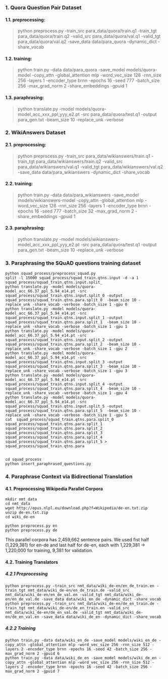 ### 1. Quora Question Pair Dataset  

#### 1.1. preprocessing: 

> python preprocess.py -train_src para_data/quora/train.q1 -train_tgt para_data/quora/train.q2  -valid_src para_data/quora/val.q1 -valid_tgt para_data/quora/val.q2 -save_data data/para_quora -dynamic_dict -share_vocab

#### 1.2. training:

> python train.py -data data/para_quora -save_model models/quora-model -copy_attn -global_attention mlp -word_vec_size 128 -rnn_size 256 -layers 1 -encoder_type brnn -epochs 16 -seed 777 -batch_size 256 -max_grad_norm 2 -share_embeddings -gpuid 1


#### 1.3. paraphrasing:

> python translate.py -model models/quora-model_acc_xxx_ppl_yyy_e2.pt -src para_data/quora/test.q1 -output para_gen.txt  -beam_size 10 -replace_unk -verbose


### 2. WikiAnswers Dataset
#### 2.1. preprocessing:


> python preprocess.py -train_src para_data/wikianswers/train.q1 -train_tgt para_data/wikianswers/train.q2  -valid_src para_data/wikianswers/val.q1 -valid_tgt para_data/wikianswers/val.q2 -save_data data/para_wikianswers -dynamic_dict -share_vocab


#### 2.2. training:


> python train.py -data data/para_wikianswers -save_model models/wikianswers-model -copy_attn -global_attention mlp -word_vec_size 128 -rnn_size 256 -layers 1 -encoder_type brnn -epochs 16 -seed 777 -batch_size 32 -max_grad_norm 2 -share_embeddings -gpuid 1


#### 2.3. paraphrasing:
 
> python translate.py -model models/wikianswers-model_acc_xxx_ppl_yyy_e2.pt -src para_data/quora/test.q1 -output para_gen.txt  -beam_size 10 -replace_unk -verbose
 


### 3. Paraphrasing the SQuAD questions training dataset

```
python squad_process/preprocess_squad.py
split -l 15000 squad_process/squad_train.qtns.input -d -a 1 squad_process/squad_train.qtns.input.split_ 
python translate.py -model models/quora-model_acc_66.37_ppl_5.94_e14.pt -src squad_process/squad_train.qtns.input.split_0 -output squad_process/squad_train.qtns.para.split_0  -beam_size 10 -replace_unk -share_vocab -verbose -batch_size 1 -gpu 0
python translate.py -model models/quora-model_acc_66.37_ppl_5.94_e14.pt -src squad_process/squad_train.qtns.input.split_1 -output squad_process/squad_train.qtns.para.split_1  -beam_size 10 -replace_unk -share_vocab -verbose -batch_size 1 -gpu 1
python translate.py -model models/quora-model_acc_66.37_ppl_5.94_e14.pt -src squad_process/squad_train.qtns.input.split_2 -output squad_process/squad_train.qtns.para.split_2  -beam_size 10 -replace_unk -share_vocab -verbose -batch_size 1 -gpu 2
python translate.py -model models/quora-model_acc_66.37_ppl_5.94_e14.pt -src squad_process/squad_train.qtns.input.split_3 -output squad_process/squad_train.qtns.para.split_3  -beam_size 10 -replace_unk -share_vocab -verbose -batch_size 1 -gpu 3
python translate.py -model models/quora-model_acc_66.37_ppl_5.94_e14.pt -src squad_process/squad_train.qtns.input.split_4 -output squad_process/squad_train.qtns.para.split_4  -beam_size 10 -replace_unk -share_vocab -verbose -batch_size 1 -gpu 4
python translate.py -model models/quora-model_acc_66.37_ppl_5.94_e14.pt -src squad_process/squad_train.qtns.input.split_5 -output squad_process/squad_train.qtns.para.split_5  -beam_size 10 -replace_unk -share_vocab -verbose -batch_size 1 -gpu 5
cat  squad_process/squad_train.qtns.para.split_0 squad_process/squad_train.qtns.para.split_1 squad_process/squad_train.qtns.para.split_2 squad_process/squad_train.qtns.para.split_3 squad_process/squad_train.qtns.para.split_4 squad_process/squad_train.qtns.para.split_5 > squad_process/squad_train.qtns.para


cd squad_process
python insert_paraphrased_questions.py

```

### 4. Paraphrase Context via Bidirectional Translation 

#### 4.1. Preprocessing Wikipedia Parallel Corpora

```
mkdir nmt_data
cd nmt_data
wget http://opus.nlpl.eu/download.php?f=Wikipedia/de-en.txt.zip
unzip de-en.txt.zip
cd wiki_de-en

python preprocess.py en
python preprocess.py de
```

This parallel corpora has 2,459,662 sentence pairs. 
We used fist half (1,229,381) for en-de and last half for de-en, each with 1,229,381 -> 1,220,000 for training, 9,381 for validation.

#### 4.2. Training Translators 
##### 4.2.1 Preprocessing 
```
python preprocess.py -train_src nmt_data/wiki_de-en/en_de_train.en -train_tgt nmt_data/wiki_de-en/en_de_train.de -valid_src nmt_data/wiki_de-en/en_de_val.en -valid_tgt nmt_data/wiki_de-en/en_de_val.de -save_data data/wiki_en_de -dynamic_dict -share_vocab
python preprocess.py -train_src nmt_data/wiki_de-en/de_en_train.de -train_tgt nmt_data/wiki_de-en/de_en_train.en -valid_src nmt_data/wiki_de-en/de_en_val.de -valid_tgt nmt_data/wiki_de-en/de_en_val.en -save_data data/wiki_de_en -dynamic_dict -share_vocab
```

##### 4.2.2 Training 
```
python train.py -data data/wiki_en_de -save_model models/wiki_en_de -copy_attn -global_attention mlp -word_vec_size 256 -rnn_size 512 -layers 2 -encoder_type brnn -epochs 16 -seed 42 -batch_size 256 -max_grad_norm 2 -gpuid 6
python train.py -data data/wiki_de_en -save_model models/wiki_de_en -copy_attn -global_attention mlp -word_vec_size 256 -rnn_size 512 -layers 2 -encoder_type brnn -epochs 16 -seed 42 -batch_size 256 -max_grad_norm 2 -gpuid 7
```

